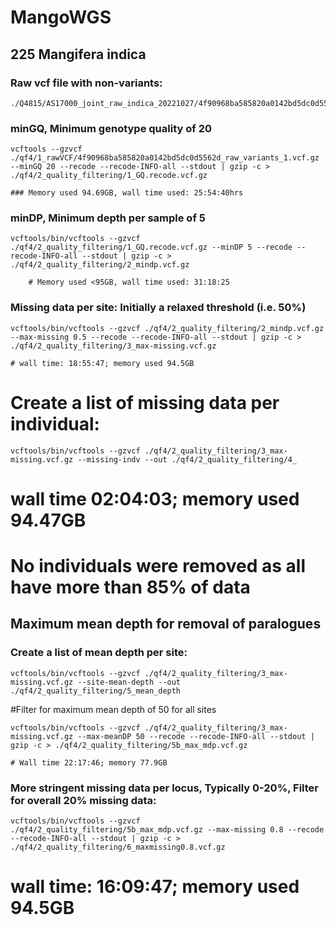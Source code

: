 # MangoWGS
## 225 Mangifera indica

### Raw vcf file with non-variants:
```
./Q4815/AS17000_joint_raw_indica_20221027/4f90968ba585820a0142bd5dc0d5562d_raw_variants_1.vcf.gz
```

### minGQ, Minimum genotype quality of 20
```
vcftools --gzvcf ./qf4/1_rawVCF/4f90968ba585820a0142bd5dc0d5562d_raw_variants_1.vcf.gz --minGQ 20 --recode --recode-INFO-all --stdout | gzip -c > ./qf4/2_quality_filtering/1_GQ.recode.vcf.gz
```   
    ### Memory used 94.69GB, wall time used: 25:54:40hrs

### minDP, Minimum depth per sample of 5
```
vcftools/bin/vcftools --gzvcf ./qf4/2_quality_filtering/1_GQ.recode.vcf.gz --minDP 5 --recode --recode-INFO-all --stdout | gzip -c > ./qf4/2_quality_filtering/2_mindp.vcf.gz
```
	    # Memory used <95GB, wall time used: 31:18:25

### Missing data per site:	Initially a relaxed threshold (i.e. 50%)
```
vcftools/bin/vcftools --gzvcf ./qf4/2_quality_filtering/2_mindp.vcf.gz --max-missing 0.5 --recode --recode-INFO-all --stdout | gzip -c > ./qf4/2_quality_filtering/3_max-missing.vcf.gz
```
	# wall time: 18:55:47; memory used 94.5GB

# Create a list of missing data per individual:
```
vcftools/bin/vcftools --gzvcf ./qf4/2_quality_filtering/3_max-missing.vcf.gz --missing-indv --out ./qf4/2_quality_filtering/4_
```
  # wall time 02:04:03; memory used 94.47GB
  # No individuals were removed as all have more than 85% of data
  
## Maximum mean depth for removal of paralogues
### Create a list of mean depth per site:
```
vcftools/bin/vcftools --gzvcf ./qf4/2_quality_filtering/3_max-missing.vcf.gz --site-mean-depth --out ./qf4/2_quality_filtering/5_mean_depth
```

#Filter for maximum mean depth of 50 for all sites
```
vcftools/bin/vcftools --gzvcf ./qf4/2_quality_filtering/3_max-missing.vcf.gz --max-meanDP 50 --recode --recode-INFO-all --stdout | gzip -c > ./qf4/2_quality_filtering/5b_max_mdp.vcf.gz
```	
	# Wall time 22:17:46; memory 77.9GB

### More stringent missing data per locus, Typically 0-20%, Filter for overall 20% missing data:
```
vcftools/bin/vcftools --gzvcf ./qf4/2_quality_filtering/5b_max_mdp.vcf.gz --max-missing 0.8 --recode --recode-INFO-all --stdout | gzip -c > ./qf4/2_quality_filtering/6_maxmissing0.8.vcf.gz
```
# wall time: 16:09:47; memory used 94.5GB

